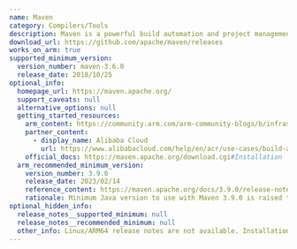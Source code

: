 ```yaml
---
name: Maven
category: Compilers/Tools
description: Maven is a powerful build automation and project management tool primarily used in Java-based projects. Still, it can also be utilized with other programming languages and developed by the Apache Software Foundation.
download_url: https://github.com/apache/maven/releases
works_on_arm: true
supported_minimum_version:
  version_number: maven-3.6.0
  release_date: 2018/10/25
optional_info:
  homepage_url: https://maven.apache.org/
  support_caveats: null
  alternative_options: null
  getting_started_resources:
    arm_content: https://community.arm.com/arm-community-blogs/b/infrastructure-solutions-blog/posts/microsoft-azure-preview-now-available-for-arm-neoverse
    partner_content:
      - display_name: Alibaba Cloud
        url: https://www.alibabacloud.com/help/en/acr/use-cases/build-and-push-multi-schema-images-locally-to-container-mirroring-service
    official_docs: https://maven.apache.org/download.cgi#Installation
  arm_recommended_minimum_version:
    version_number: 3.9.0
    release_date: 2023/02/14
    reference_content: https://maven.apache.org/docs/3.9.0/release-notes.html
    rationale: Minimum Java version to use with Maven 3.9.0 is raised to Java 8. This ensures full compatibility with Linux/Arm64 architecture.
optional_hidden_info:
  release_notes__supported_minimum: null
  release_notes__recommended_minimum: null
  other_info: Linux/ARM64 release notes are not available. Installation and testing are done via the [tar archive](https://github.com/apache/maven/releases/tag/maven-3.6.0).
---
```

